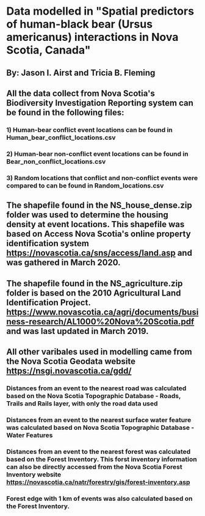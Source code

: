 # Data modelled in "Spatial predictors of human-black bear (Ursus americanus) interactions in Nova Scotia, Canada" 
## By: Jason I. Airst and Tricia B. Fleming

## All the data collect from Nova Scotia's Biodiversity Investigation Reporting system can be found in the following files:
### 1) Human-bear conflict event locations can be found in Human_bear_conflict_locations.csv
### 2) Human-bear non-conflict event locations can be found in Bear_non_conflict_locations.csv
### 3) Random locations that conflict and non-conflict events were compared to can be found in Random_locations.csv

## The shapefile found in the NS_house_dense.zip folder was used to determine the housing density at event locations. This shapefile was based on Access Nova Scotia's online property identification system https://novascotia.ca/sns/access/land.asp and was gathered in March 2020.

## The shapefile found in the NS_agriculture.zip folder is based on the 2010 Agricultural Land Identification Project. https://www.novascotia.ca/agri/documents/business-research/AL1000%20Nova%20Scotia.pdf and was last updated in March 2019. 

## All other varibales used in modelling came from the Nova Scotia Geodata website https://nsgi.novascotia.ca/gdd/
### Distances from an event to the nearest road was calculated based on the Nova Scotia Topographic Database - Roads, Trails and Rails layer, with only the road data used 
### Distances from an event to the nearest surface water feature was calculated based on Nova Scotia Topographic Database - Water Features
### Distances from an event to the nearest forest was calculated based on the Forest Inventory. This forst inventory information can also be directly accessed from the Nova Scotia Forest Inventory website https://novascotia.ca/natr/forestry/gis/forest-inventory.asp
### Forest edge with 1 km of events was also calculated based on the Forest Inventory.
